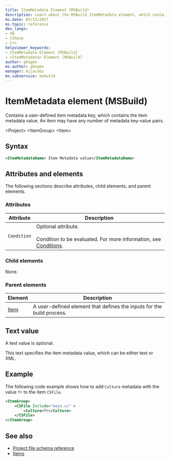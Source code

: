 ```yaml
---
title: ItemMetadata Element (MSBuild)
description: Learn about the MSBuild ItemMetadata element, which contains a user-defined item metadata key that has the metadata value.
ms.date: 03/13/2017
ms.topic: reference
dev_langs:
- VB
- CSharp
- C++
helpviewer_keywords:
- ItemMetadata Element [MSBuild]
- <ItemMetadata> Element [MSBuild]
author: ghogen
ms.author: ghogen
manager: mijacobs
ms.subservice: msbuild
---
```

# ItemMetadata element (MSBuild)

Contains a user-defined item metadata key, which contains the item metadata value. An item may have any number of metadata key-value pairs.

 \<Project>
 \<ItemGroup>
 \<Item>

## Syntax

```xml
<ItemMetadataName> Item Metadata value</ItemMetadataName>
```

## Attributes and elements

 The following sections describe attributes, child elements, and parent elements.

### Attributes

|Attribute|Description|
|---------------|-----------------|
|`Condition`|Optional attribute.<br /><br /> Condition to be evaluated. For more information, see [Conditions](../msbuild/msbuild-conditions.md).|

### Child elements

 None.

### Parent elements

|Element|Description|
|-------------|-----------------|
|[Item](../msbuild/item-element-msbuild.md)|A user-defined element that defines the inputs for the build process.|

## Text value

 A text value is optional.

 This text specifies the item metadata value, which can be either text or XML.

## Example

 The following code example shows how to add `Culture` metadata with the value `fr` to the item `CSFile`.

```xml
<ItemGroup>
    <CSFile Include="main.cs" >
        <Culture>fr</Culture>
    </CSFile>
</ItemGroup>
```

## See also

- [Project file schema reference](../msbuild/msbuild-project-file-schema-reference.md)
- [Items](../msbuild/msbuild-items.md)
